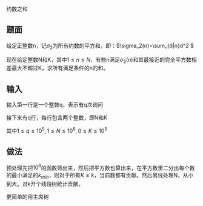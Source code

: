 约数之和

## 题面

给定正整数n，记$\sigma_2$为所有约数的平方和，即：$\sigma_2(n)=\sum_{d|n}d^2 $

现在给定整数N和K，其中$1\leq n\leq N$，有些n满足$\sigma_2(n)$和其最接近的完全平方数相差最大不超过K，求所有满足条件的n的和。

## 输入

输入第一行是一个整数q，表示有q次询问

接下来有q行，每行包含两个整数，即N和K

其中$1\leq q\leq 10^5,1\leq N\leq 10^6,0\leq K\leq 10^5$

## 做法

预处理先把$10^6$的函数筛出来，然后把平方数也算出来，在平方数里二分出每个数的最小满足的$k_{min}$，则对于所有$K\geq k$，当前数都有贡献。然后离线处理N，从小到大。对k开个线段树统计贡献。

更简单的用主席树

